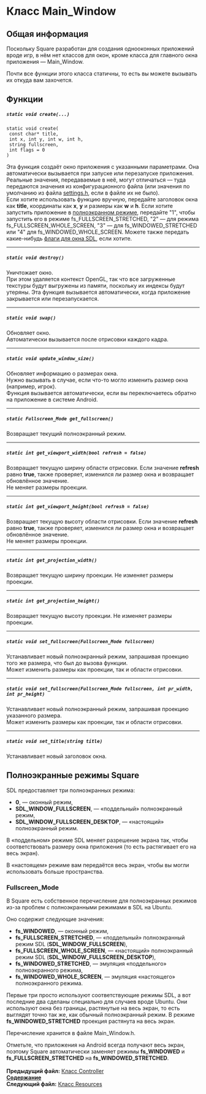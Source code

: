 # Класс Main_Window

## Общая информация

Поскольку Square разработан для создания однооконных приложений вроде игр, в нём нет классов для окон, кроме класса для главного окна приложения — Main_Window.

Почти все функции этого класса статичны, то есть вы можете вызывать их откуда вам захочется.

## Функции  

##### `static void create(...)`
    static void create(
     const char* title,
     int x, int y, int w, int h,
     string fullscreen,
     int flags = 0
    )
Эта функция создаёт окно приложения с указанными параметрами. Она автоматически вызывается при запуске или перезапуске приложения. Реальные значения, передаваемые в неё, могут отличаться — туда передаются значения из конфигурационного файла (или значения по умолчанию из файла [settings.h](22_settings_h.md), если в файле их не было).  
Если хотите использовать функцию вручную, передайте заголовок окна как **title**, координаты как **x**, **y** и размеры как **w** и **h**. Если хотите запустить приложение в [полноэкранном режиме](06_Main_Window.md#fullscreen-modes-in-square), передайте "1", чтобы запустить его в режиме fs_FULLSCREEN_STRETCHED, "2" — для режима fs_FULLSCREEN_WHOLE_SCREEN, "3" — для fs_WINDOWED_STRETCHED или "4" для fs_WINDOWED_WHOLE_SCREEN. Можете также передать какие-нибудь [флаги для окна SDL](http://wiki.libsdl.org/SDL_CreateWindow#Remarks), если хотите.

----
##### `static void destroy()`
Уничтожает окно.  
При этом удаляется контекст OpenGL, так что все загруженные текстуры будут выгружены из памяти, поскольку их индексы будут утеряны.
Эта функция вызывается автоматически, когда приложение закрывается или перезапускается.  

----
##### `static void swap()`
Обновляет окно.  
Автоматически вызывается после отрисовки каждого кадра.

----
##### `static void update_window_size()`
Обновляет информацию о размерах окна.  
Нужно вызывать в случае, если что-то могло изменить размер окна (например, игрок).  
Функция вызывается автоматически, если вы переключаетесь обратно на приложение в системе Android.  

----
##### `static Fullscreen_Mode get_fullscreen()`
Возвращает текущий полноэкранный режим.  

----
##### `static int get_viewport_width(bool refresh = false)`
Возвращает текущую ширину области отрисовки.
Если значение **refresh** равно **true**, также проверяет, изменился ли размер окна и возвращает обновлённое значение.  
Не меняет размеры проекции.  
 
----
##### `static int get_viewport_height(bool refresh = false)`
Возвращает текущую высоту области отрисовки.
Если значение **refresh** равно **true**, также проверяет, изменился ли размер окна и возвращает обновлённое значение.  
Не меняет размеры проекции.  

----
##### `static int get_projection_width()`
Возвращает текущую ширину проекции.
Не изменяет размеры проекции.  
 
----
##### `static int get_projection_height()`
Возвращает текущую высоту проекции.
Не изменяет размеры проекции. 

----
##### `static void set_fullscreen(Fullscreen_Mode fullscreen)`
Устанавливает новый полноэкранный режим, запрашивая проекцию того же размера, что был до вызова функции.  
Может изменить размеры как проекции, так и области отрисовки.  

----
##### `static void set_fullscreen(Fullscreen_Mode fullscreen, int pr_width, int pr_height)`
Устанавливает новый полноэкранный режим, запрашивая проекцию указанного размера.  
Может изменить размеры как проекции, так и области отрисовки.   
 
----
##### `static void set_title(string title)`
Устанавливает новый заголовок окна.  

## Полноэкранные режимы Square

SDL предоставляет три полноэкранных режима:
* **0**, — оконный режим,
* **SDL_WINDOW_FULLSCREEN**, — «поддельный» полноэкранный режим,
* **SDL_WINDOW_FULLSCREEN_DESKTOP**, — «настоящий» полноэкранный режим.

В «поддельном» режиме SDL меняет разрешение экрана так, чтобы соответствовать размеру окна приложения (то есть растягивает его на весь экран).

В «настоящем» режиме вам передаётся весь экран, чтобы вы могли использовать больше пространства.

### Fullscreen_Mode

В Square есть собственное перечисление для полноэкранных режимов из-за проблем с полноэкранными режимами в SDL на Ubuntu.

Оно содержит следующие значения:
* **fs_WINDOWED**, — оконный режим,
* **fs_FULLSCREEN_STRETCHED**, — «поддельный» полноэкранный режим SDL (**SDL_WINDOW_FULLSCREEN**),
* **fs_FULLSCREEN_WHOLE_SCREEN**, — «настоящий» полноэкранный режим SDL (**SDL_WINDOW_FULLSCREEN_DESKTOP**),
* **fs_WINDOWED_STRETCHED**, — эмуляция «поддельного» полноэкранного режима,
* **fs_WINDOWED_WHOLE_SCREEN**, — эмуляция «настоящего» полноэкранного режима.

Первые три просто используют соответствующие режимы SDL, а вот последние два сделаны специально для случаев вроде Ubuntu. Они используют окна без границы, растянутые на весь экран, то есть выглядят точно так же, как обычный полноэкранный режим. В режиме **fs_WINDOWED_STRETCHED** проекция растянута на весь экран.

Перечисление хранится в файле Main_Window.h.

Отметьте, что приложения на Android всегда получают весь экран, поэтому Square автоматически заменяет режимы **fs_WINDOWED** и **fs_FULLSCREEN_STRETCHED** на **fs_WINDOWED_STRETCHED**.
   
   
**Предыдущий файл:** [Класс Controller](05_Controller.md)  
**[Содержание](00_Contents.md)**  
**Следующий файл:** [Класс Resources](07_Resources.md)